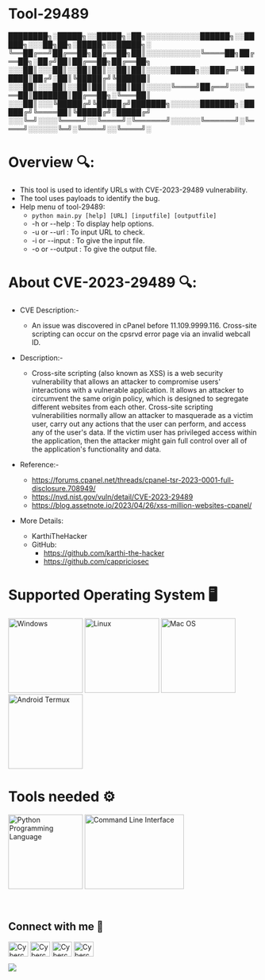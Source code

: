 # Tool-29489

████████╗░█████╗░░█████╗░██╗░░░░░░░░░░░██████╗░░█████╗░░░██╗██╗░█████╗░░█████╗░
╚══██╔══╝██╔══██╗██╔══██╗██║░░░░░░░░░░░╚════██╗██╔══██╗░██╔╝██║██╔══██╗██╔══██╗
░░░██║░░░██║░░██║██║░░██║██║░░░░░█████╗░░███╔═╝╚██████║██╔╝░██║╚█████╔╝╚██████║
░░░██║░░░██║░░██║██║░░██║██║░░░░░╚════╝██╔══╝░░░╚═══██║███████║██╔══██╗░╚═══██║
░░░██║░░░╚█████╔╝╚█████╔╝███████╗░░░░░░███████╗░█████╔╝╚════██║╚█████╔╝░█████╔╝
░░░╚═╝░░░░╚════╝░░╚════╝░╚══════╝░░░░░░╚══════╝░╚════╝░░░░░░╚═╝░╚════╝░░╚════╝░

# Overview 🔍:
  - This tool is used to identify URLs with CVE-2023-29489 vulnerability.
  - The tool uses payloads to identify the bug.
  - Help menu of tool-29489:
      - `python main.py [help] [URL] [inputfile] [outputfile]`
      -    -h or --help   : To display help options.
      -    -u or --url    : To input URL to check.
      -    -i or --input  : To give the input file.
      -    -o or --output : To give the output file.
   
# About CVE-2023-29489 🔍:
  - CVE Description:-
    - An issue was discovered in cPanel before 11.109.9999.116. Cross-site scripting can occur on the cpsrvd error page via an invalid webcall ID.

  - Description:-
    - Cross-site scripting (also known as XSS) is a web security vulnerability that allows an attacker to compromise users' interactions with a vulnerable application. It allows an attacker to circumvent the same origin policy, which is designed to segregate different websites from each other. Cross-site scripting vulnerabilities normally allow an attacker to masquerade as a victim user, carry out any actions that the user can perform, and access any of the user's data. If the victim user has privileged access within the application, then the attacker might gain full control over all of the application's functionality and data.

   - Reference:-
      - https://forums.cpanel.net/threads/cpanel-tsr-2023-0001-full-disclosure.708949/
      - https://nvd.nist.gov/vuln/detail/CVE-2023-29489
      - https://blog.assetnote.io/2023/04/26/xss-million-websites-cpanel/
   - More Details:
       - KarthiTheHacker
       - GitHub:
           - https://github.com/karthi-the-hacker
           - https://github.com/cappriciosec

   
# Supported Operating System 🖥️
  <img src="https://knowtive.com/wp-content/uploads/2018/04/windows_10.0.0.jpg" width="150px" height="150px" alt="Windows">   <img src="https://logosmarcas.net/wp-content/uploads/2020/09/Linux-Logo.png" width="150px" height="150px" alt="Linux">   <img src="https://www.kindpng.com/picc/m/172-1724310_mac-os-logo-png-transparent-png.png" width="150px" height="150px" alt="Mac OS">   <img src="https://logodix.com/logo/82913.jpg" width="150px" height="150px" alt="Android Termux">
  
# Tools needed ⚙️
  <img src="https://1.bp.blogspot.com/-X5OBU37Ims4/XQexxebsV0I/AAAAAAAAD80/PlMIGUQBY3YwRugZNLvdRaI2Pw_g0jIlgCLcBGAs/s1600/Python%2BProgramming%2BLogo.png" width="150px" height="150px" alt="Python Programming Language">   <img src="https://www.gitkraken.com/wp-content/uploads/2022/02/CLI-stands-forHero.png" width="200px" height="150px" alt="Command Line Interface">



 <br>
<h2 align="left">Connect with me 📱</h2>
<p align="left">
<a href="https://twitter.com/CyberCheck123" target="blank"><img align="center" src="https://raw.githubusercontent.com/rahuldkjain/github-profile-readme-generator/master/src/images/icons/Social/twitter.svg" alt="Cybercheck Twitter" height="30" width="40" /></a>
<a href="https://www.linkedin.com/in/prasadd08/" target="blank"><img align="center" src="https://raw.githubusercontent.com/rahuldkjain/github-profile-readme-generator/master/src/images/icons/Social/linked-in-alt.svg" alt="Cybercheck Linkedin" height="30" width="40" /></a>
<a href="https://www.instagram.com/cybercheck123/" target="blank"><img align="center" src="https://raw.githubusercontent.com/rahuldkjain/github-profile-readme-generator/master/src/images/icons/Social/instagram.svg" alt="Cybercheck Instagram" height="30" width="40" /></a>
<a href="https://cybercheck123.blogspot.com/" target="blank"><img align="center" src="https://www.logolynx.com/images/logolynx/2c/2c894af7d30a4bd555205cc153382753.png" alt="Cybercheck BlogPage" height="30" width="40" /></a>

  ![](https://komarev.com/ghpvc/?username=prasad-1808)
</p>
